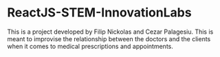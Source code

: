 # ReactJS-STEM-InnovationLabs
This is a project developed by Filip Nickolas and Cezar Palagesiu. This is meant to improvise the relationship between the doctors and the clients when it comes to medical prescriptions and appointments.
